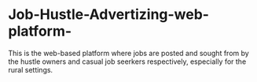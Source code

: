 # Job-Hustle-Advertizing-web-platform-
This is the web-based platform where jobs are posted and sought from by the hustle owners and casual job seerkers respectively, especially for the rural settings.
